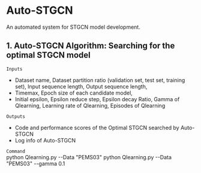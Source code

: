 # Auto-STGCN
An automated system for STGCN model development.

## 1. Auto-STGCN Algorithm: Searching for the optimal STGCN model
`Inputs`<br>
* Dataset name, Dataset partition ratio (validation set, test set, training set), Input sequence length, Output sequence length,<br>
* Timemax, Epoch size of each candidate model,<br>
* Initial epsilon, Epsilon reduce step, Epsilon decay Ratio, Gamma of Qlearning, Learning rate of Qlearning, Episodes of Qlearning<br>

`Outputs`<br>
* Code and performance scores of the Optimal STGCN searched by Auto-STGCN<br>
* Log info of Auto-STGCN<br>

`Command`<br>
python Qlearning.py --Data "PEMS03"
python Qlearning.py --Data "PEMS03" --gamma 0.1
